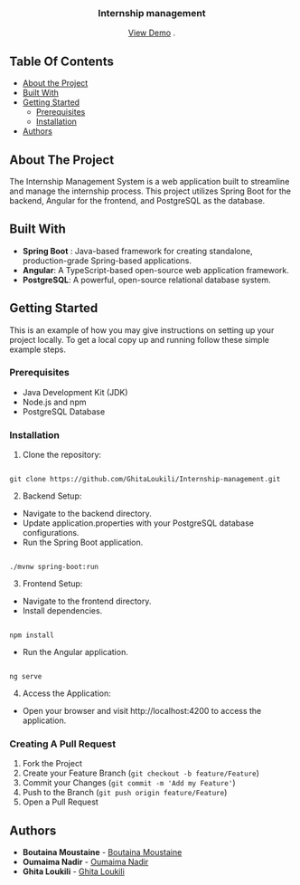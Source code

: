 <br/>
<p align="center">
  <h3 align="center">Internship management</h3>

  <p align="center">
    <a href="https://github.com//Internship-management">View Demo</a>
    .
  </p>
</p>



## Table Of Contents

* [About the Project](#about-the-project)
* [Built With](#built-with)
* [Getting Started](#getting-started)
  * [Prerequisites](#prerequisites)
  * [Installation](#installation)
* [Authors](#authors)

## About The Project

The Internship Management System is a web application built to streamline and manage the internship process. This project utilizes Spring Boot for the backend, Angular for the frontend, and PostgreSQL as the database.

## Built With

* **Spring Boot** : Java-based framework for creating standalone, production-grade Spring-based applications.
* **Angular**: A TypeScript-based open-source web application framework.
* **PostgreSQL**: A powerful, open-source relational database system.

## Getting Started

This is an example of how you may give instructions on setting up your project locally.
To get a local copy up and running follow these simple example steps.

### Prerequisites

* Java Development Kit (JDK)
* Node.js and npm
* PostgreSQL Database

### Installation

1. Clone the repository:
```shell

git clone https://github.com/GhitaLoukili/Internship-management.git

```

2. Backend Setup:
* Navigate to the backend directory.
* Update application.properties with your PostgreSQL database configurations.
* Run the Spring Boot application.
```shell

./mvnw spring-boot:run

```

3. Frontend Setup:
* Navigate to the frontend directory.
* Install dependencies.
```shell

npm install

```
* Run the Angular application.
```shell

ng serve

```

4. Access the Application:
* Open your browser and visit http://localhost:4200 to access the application.

### Creating A Pull Request

1. Fork the Project
2. Create your Feature Branch (```git checkout -b feature/Feature```)
3. Commit your Changes (`git commit -m 'Add my Feature'`)
4. Push to the Branch (`git push origin feature/Feature`)
5. Open a Pull Request

## Authors

* **Boutaina Moustaine** - [Boutaina Moustaine](https://github.com/BoutainaM-dev)
* **Oumaima Nadir** - [Oumaima Nadir](https://github.com/nadiroumaima)
* **Ghita Loukili** - [Ghita Loukili](https://github.com/GhitaLoukili)

